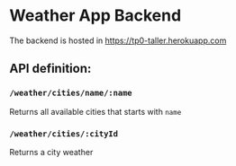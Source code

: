 # Weather App Backend

The backend is hosted in https://tp0-taller.herokuapp.com

## API definition:

### ```/weather/cities/name/:name```

Returns all available cities that starts with `name`

### ```/weather/cities/:cityId```

Returns a city weather
